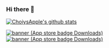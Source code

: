 
### Hi there 👋

[![ChoiysApple's github stats](https://github-readme-stats.vercel.app/api?username=ChoiysApple&count_private=true)](https://github.com/anuraghazra/github-readme-stats) 

[![banner (App store badge   Downloads)](https://user-images.githubusercontent.com/43776784/183034574-6de44abb-3c3b-460b-95f6-4f546e7cc4a3.png)](https://apple.co/3BHGgec)
[![banner (App store badge   Downloads)](https://user-images.githubusercontent.com/43776784/143197993-0983b409-7734-4876-a108-5793c54ff50c.png)](https://apps.apple.com/us/app/my-little-popcat/id1558128186)


